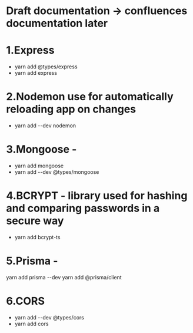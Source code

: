 # Draft documentation -> confluences documentation later

# 1.Express

- yarn add @types/express
- yarn add express

# 2.Nodemon use for automatically reloading app on changes

- yarn add --dev nodemon

# 3.Mongoose -

- yarn add mongoose
- yarn add --dev @types/mongoose

# 4.BCRYPT - library used for hashing and comparing passwords in a secure way

- yarn add bcrypt-ts

# 5.Prisma -

yarn add prisma --dev
yarn add @prisma/client

# 6.CORS

- yarn add --dev @types/cors
- yarn add cors
